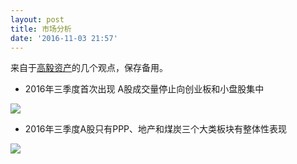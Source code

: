```yaml
---
layout: post
title: 市场分析
date: '2016-11-03 21:57'
---
```


来自于[高毅资产](https://xueqiu.com/9442520620/76935654)的几个观点，保存备用。

- 2016年三季度首次出现 A股成交量停止向创业板和小盘股集中

![](http://ooo.0o0.ooo/2016/11/03/581b42a558ce9.png)

- 2016年三季度A股只有PPP、地产和煤炭三个大类板块有整体性表现

![](http://ooo.0o0.ooo/2016/11/03/581b4304561e0.png)
